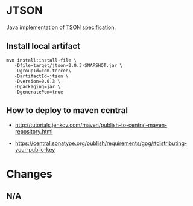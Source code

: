 # JTSON

Java implementation of [TSON specification](https://github.com/tercen/TSON).

## Install local artifact

```shell
mvn install:install-file \
   -Dfile=target/jtson-0.0.3-SNAPSHOT.jar \
   -DgroupId=com.tercen\
   -DartifactId=jtson \
   -Dversion=0.0.3 \
   -Dpackaging=jar \
   -DgeneratePom=true
```   
   
## How to deploy to maven central

* http://tutorials.jenkov.com/maven/publish-to-central-maven-repository.html

* https://central.sonatype.org/publish/requirements/gpg/#distributing-your-public-key

# Changes

## N/A
